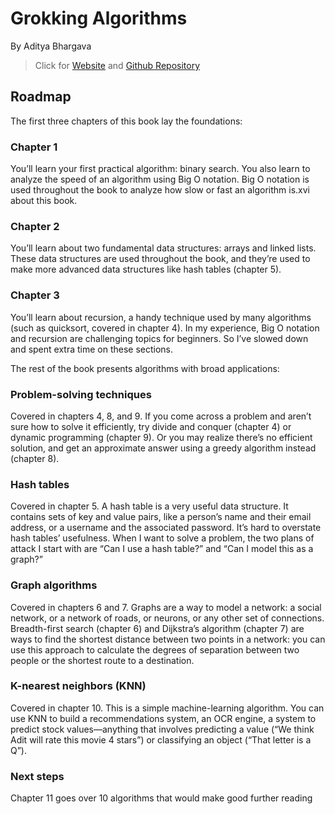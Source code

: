 # Grokking Algorithms

By Aditya Bhargava

> Click for [Website](https://www.manning.com/books/grokking-algorithms) and [Github Repository](https://github.com/egonschiele/grokking_algorithms)

## Roadmap

The first three chapters of this book lay the foundations:

### Chapter 1

You’ll learn your first practical algorithm: binary search. You also learn to analyze the speed of an algorithm using Big O notation. Big O notation is used throughout the book to analyze how slow or fast an algorithm is.xvi about this book.

### Chapter 2

You’ll learn about two fundamental data structures: arrays and linked lists. These data structures are used throughout the book, and they’re used to make more advanced data structures like hash tables (chapter 5).

### Chapter 3

You’ll learn about recursion, a handy technique used by many algorithms (such as quicksort, covered in chapter 4). In my experience, Big O notation and recursion are challenging topics for beginners. So I’ve slowed down and spent extra time on these sections.

The rest of the book presents algorithms with broad applications:

### Problem-solving techniques

Covered in chapters 4, 8, and 9. If you come across a problem and aren’t sure how to solve it efficiently, try
divide and conquer (chapter 4) or dynamic programming (chapter 9). Or you may realize there’s no efficient solution, and get an approximate answer using a greedy algorithm instead (chapter 8).

### Hash tables

Covered in chapter 5. A hash table is a very useful data structure. It contains sets of key and value pairs, like a person’s name and their email address, or a username and the associated password. It’s hard to overstate hash tables’ usefulness. When I want to solve a problem, the two plans of attack I start with are “Can I use a hash table?” and “Can I model this as a graph?”

### Graph algorithms

Covered in chapters 6 and 7. Graphs are a way to model a network: a social network, or a network of roads, or neurons, or any other set of connections. Breadth-first search (chapter 6) and Dijkstra’s algorithm (chapter 7) are ways to find the shortest distance between two points in a network: you can use this approach to calculate the degrees of separation between two people or the shortest route to a destination.

### K-nearest neighbors (KNN)

Covered in chapter 10. This is a simple machine-learning algorithm. You can use KNN to build a
recommendations system, an OCR engine, a system to predict stock values—anything that involves predicting a value (“We think Adit will rate this movie 4 stars”) or classifying an object (“That letter is a Q”).

### Next steps

Chapter 11 goes over 10 algorithms that would make good further reading

